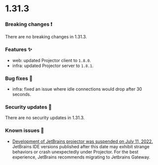 # 1.31.3

### Breaking changes ❗

There are no breaking changes in 1.31.3.

### Features ✨

- web: updated Projector client to `1.8.0`.
- infra: updated Projector server to `1.8.1`.

### Bug fixes 🐛

- infra: fixed an issue where idle connections would drop after 30 seconds.

### Security updates 🔐

There are no security updates in 1.31.3.

### Known issues 🔧

- [Development of JetBrains projector was suspended on July 11, 2022.](https://lp.jetbrains.com/projector/)
  JetBrains IDE versions published after this date may exhibit strange behaviors
  or crash unexpectedly under Projector. For the best experience, JetBrains
  recommends migrating to Jetbrains Gateway.
